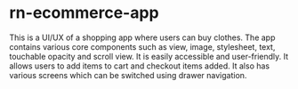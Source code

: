 # rn-ecommerce-app
This is a UI/UX of a shopping app where users can buy clothes.
The app contains various core components such as view, image, stylesheet, text, touchable opacity and scroll view.
It is easily accessible and user-friendly.
It allows users to add items to cart and checkout items added.
It also has various screens which can be switched using drawer navigation.
